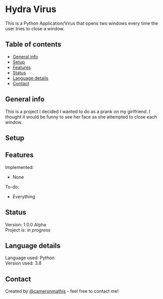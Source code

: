 # Hydra Virus
This is a Python Application/Virus that opens two windows every time the user tries to close a window.

## Table of contents
* [General info](#general-info)
* [Setup](#setup)
* [Features](#features)
* [Status](#status)
* [Language details](#Language-details)
* [Contact](#contact)

## General info
This is a project I decided I wanted to do as a prank on my girlfriend. I thought it would be funny to see her face as she attempted to close each window.

## Setup

## Features
Implemented:
* None

To-do:
* Everything

## Status
Version: 1.0.0 Alpha <br/>
Project is: _in progress_

## Language details
Language used: Python </br>
Version used: 3.8

## Contact
Created by [@cameronmathis](https://github.com/cameronmathis/) - feel free to contact me!
